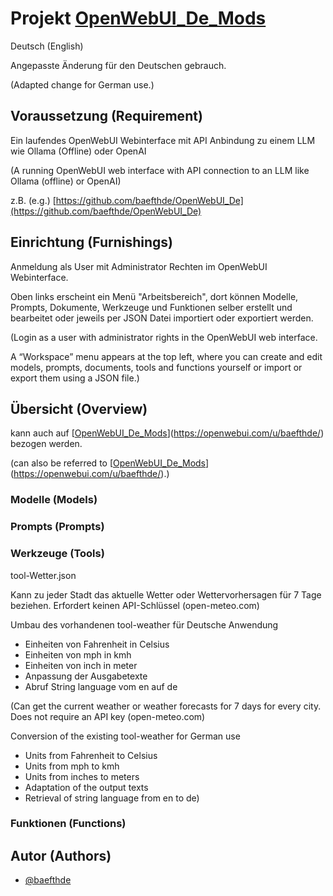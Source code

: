 # Projekt [OpenWebUI_De_Mods](https://github.com/baefthde/OpenWebUI_De_Mods/)

Deutsch (English)

Angepasste Änderung für den Deutschen gebrauch.

(Adapted change for German use.)

## Voraussetzung (Requirement)

Ein laufendes OpenWebUI Webinterface mit API Anbindung zu einem LLM  wie Ollama (Offline) oder OpenAI

(A running OpenWebUI web interface with API connection to an LLM like Ollama (offline) or OpenAI)

z.B. (e.g.) [https://github.com/baefthde/OpenWebUI_De](https://github.com/baefthde/OpenWebUI_De)

## Einrichtung (Furnishings)

Anmeldung als User mit Administrator Rechten im OpenWebUI Webinterface.

Oben links erscheint ein Menü "Arbeitsbereich", dort können Modelle, Prompts, Dokumente, Werkzeuge und Funktionen selber erstellt und bearbeitet oder jeweils per JSON Datei importiert oder exportiert werden.

(Login as a user with administrator rights in the OpenWebUI web interface.

A “Workspace” menu appears at the top left, where you can create and edit models, prompts, documents, tools and functions yourself or import or export them using a JSON file.)

## Übersicht (Overview)
kann auch auf [[OpenWebUI_De_Mods](https://openwebui.com/u/baefthde/)](https://openwebui.com/u/baefthde/) bezogen werden.

(can also be referred to [[OpenWebUI_De_Mods](https://openwebui.com/u/baefthde/)](https://openwebui.com/u/baefthde/).)

### Modelle (Models)
### Prompts (Prompts)
### Werkzeuge (Tools)

tool-Wetter.json

Kann zu jeder Stadt das aktuelle Wetter oder Wettervorhersagen für 7 Tage beziehen.
Erfordert keinen API-Schlüssel (open-meteo.com)

Umbau des vorhandenen tool-weather für Deutsche Anwendung
 - Einheiten von Fahrenheit in Celsius
 - Einheiten von mph in kmh
 - Einheiten von inch in meter
 - Anpassung der Ausgabetexte
 - Abruf String language vom en auf de

(Can get the current weather or weather forecasts for 7 days for every city.
Does not require an API key (open-meteo.com)

Conversion of the existing tool-weather for German use
 - Units from Fahrenheit to Celsius
 - Units from mph to kmh
 - Units from inches to meters
 - Adaptation of the output texts
 - Retrieval of string language from en to de)

### Funktionen (Functions)

## Autor (Authors)

- [@baefthde](https://www.github.com/baefthde)
